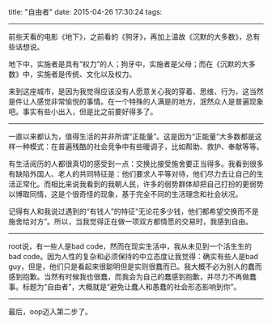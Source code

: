 ﻿title: "自由者"
date: 2015-04-26 17:30:24
tags:

---
前些天看的电影《地下》，之前看的《狗牙》，再加上温故《沉默的大多数》，总有些话想说。

地下中，实施者是具有“权力”的人；狗牙中，实施者是父母；而在《沉默的大多数》中，实施者是传统、文化以及权力。

来到这座城市，是因为我觉得应该没有人愿意关心我的穿着、思维、行为，这当然是件让人感觉非常愉悦的事情。在一个特殊的人满是的地方，泯然众人是普遍现象吧。事实有些小出入，但是比之前要好得多了。

-------------------------------------

一直以来都认为，值得生活的并非所谓“正能量”。这是因为“正能量”大多数都是这样一种模式：在普遍残酷的社会竞争中有些暖调子，比如帮助、救护、奉献等等。

有生活阅历的人都很真切的感受到一点：交换比接受施舍要正当得多。我看到很多有缺陷外国人、老人的共同特征是：他们要求人平等对待，他们尽力去让自己的生活正常化。而相比来说我看到的我朝人民，许多的弱势群体却把自己打扮的更弱势以博取同情，这是个很奇怪的现象，基于完全不同的生活理念和社会状况。

记得有人和我说过遇到的“有钱人”的特征“无论花多少钱，他们都希望交换而不是施舍给对方”。所以，当我觉得正在做一项双方都情愿的交易时，我感到自由。

----------------------------------
root说，有一些人是bad code，然而在现实生活中，我从未见到一个活生生的bad code。因为人性的复杂和必须保持的中立态度让我觉得：确实有些人是bad guy，但是，他们只是看起来很聪明但是实则很蠢而已。我大概不必为别人的蠢而感到抱歉。当然有时候我也很蠢，而我会为自己的蠢感到抱歉，并尽力不再做蠢事。标题为“自由者”，大概就是“避免让蠢人和愚蠢的社会形态影响到你”。


----------------------------------
最后，oop迈入第二步了。